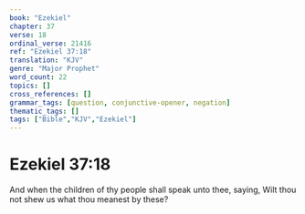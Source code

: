 ```yaml
---
book: "Ezekiel"
chapter: 37
verse: 18
ordinal_verse: 21416
ref: "Ezekiel 37:18"
translation: "KJV"
genre: "Major Prophet"
word_count: 22
topics: []
cross_references: []
grammar_tags: [question, conjunctive-opener, negation]
thematic_tags: []
tags: ["Bible","KJV","Ezekiel"]
---
```


# Ezekiel 37:18

And when the children of thy people shall speak unto thee, saying, Wilt thou not shew us what thou meanest by these?
